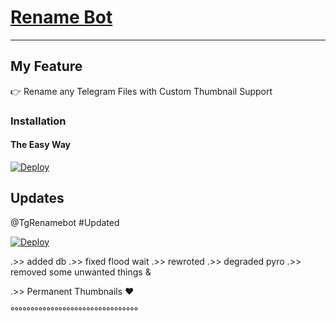 # [Rename Bot](https://telegram.dog/i_renamebot)
---

## My Feature

👉 Rename any Telegram Files with Custom Thumbnail Support

### Installation

#### The Easy Way

[![Deploy](https://www.herokucdn.com/deploy/button.svg)](https://www.heroku.com/deploy?template=https://github.com/TgRenameBot/TgRenameBot-Using-v4)



## Updates

@TgRenamebot #Updated

[![Deploy](https://www.herokucdn.com/deploy/button.svg)](https://www.heroku.com/deploy?template=https://github.com/EnteRepo/TgRenamebot)



.>> added db
.>> fixed flood wait
.>> rewroted
.>> degraded pyro
.>> removed some unwanted things
&

.>> Permanent Thumbnails ❤️


°°°°°°°°°°°°°°°°°°°°°°°°°°°°°°°°
